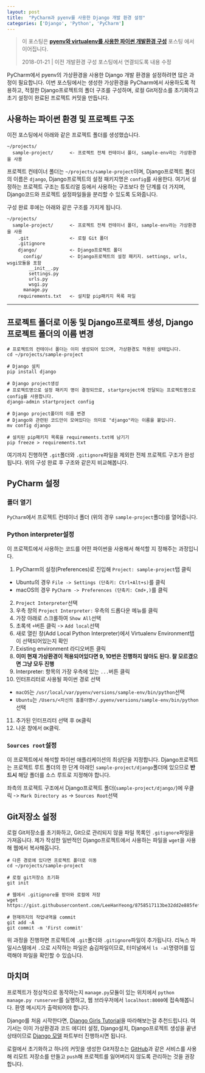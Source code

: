 ```yaml
---
layout: post
title:  "PyCharm과 pyenv를 사용한 Django 개발 환경 설정"
categories: ['Django', 'Python', 'PyCharm']
---
```


> 이 포스팅은 **[pyenv와 virtualenv를 사용한 파이썬 개발환경 구성](/configuring-the-python-development-environment-with-pyenv-and-virtualenv)** 포스팅 에서 이어집니다.
>
> 2018-01-21 | 이전 개발환경 구성 포스팅에서 연결되도록 내용 수정

PyCharm에서 pyenv의 가상환경을 사용한 Django 개발 환경을 설정하려면 많은 과정이 필요합니다. 이번 포스팅에서는 생성한 가상환경을 PyCharm에서 사용하도록 적용하고, 적절한 Django프로젝트의 폴더 구조를 구성하며, 로컬 Git저장소를 초기화하고 초기 설정이 완료된 프로젝트 커밋을 만듭니다.

## 사용하는 파이썬 환경 및 프로젝트 구조

이전 포스팅에서 아래와 같은 프로젝트 폴더를 생성했습니다.

```
~/projects/
  sample-project/      <- 프로젝트 전체 컨테이너 폴더, sample-env라는 가상환경을 사용
```

프로젝트 컨테이너 폴더는 `~/projects/sample-project`이며, Django프로젝트 폴더의 이름은 `django`, Django프로젝트의 설정 패키지명은 `config`를 사용한다. 여기서 설정하는 프로젝트 구조는 튜토리얼 등에서 사용하는 구조보다 한 단계를 더 가지며, Django코드와 프로젝트 설정파일들을 분리할 수 있도록 도와줍니다.

구성 완료 후에는 아래와 같은 구조를 가지게 됩니다.

```
~/projects/
  sample-project/      <- 프로젝트 전체 컨테이너 폴더, sample-env라는 가상환경을 사용
    .git               <- 로컬 Git 폴더
    .gitignore
    django/            <- Django프로젝트 폴더
      config/          <- Django프로젝트의 설정 패키지. settings, urls, wsgi모듈을 포함
        __init__.py
        settings.py
        urls.py
        wsgi.py
      manage.py
    requirements.txt   <- 설치할 pip패키지 목록 파일
```

---

## 프로젝트 폴더로 이동 및 Django프로젝트 생성, Django프로젝트 폴더의 이름 변경

```shell
# 프로젝트의 컨테이너 폴더는 이미 생성되어 있으며, 가상환경도 적용된 상태입니다.
cd ~/projects/sample-project

# Django 설치
pip install django

# Django project생성
# 프로젝트명으로 설정 패키지 명이 결정되므로, startproject에 전달되는 프로젝트명으로 config를 사용합니다.
django-admin startproject config

# Django project폴더의 이름 변경
# Django와 관련된 코드만이 모여있다는 의미로 "django"라는 이름을 붙입니다.
mv config django

# 설치된 pip패키지 목록을 requirements.txt에 남기기
pip freeze > requirements.txt
```

여기까지 진행하면 `.git`폴더와 `.gitignore`파일을 제외한 전체 프로젝트 구조가 완성됩니다. 위의 구성 완료 후 구조와 같은지 비교해봅니다.

## PyCharm 설정

### 폴더 열기

`PyCharm`에서 프로젝트 컨테이너 폴더 (위의 경우 `sample-project`폴더)를 열어줍니다.

### Python interpreter설정

이 프로젝트에서 사용하는 코드를 어떤 파이썬을 사용해서 해석할 지 정해주는 과정입니다.

1. PyCharm의 설정(Preferences)로 진입해 `Project: sample-project`탭 클릭
  - Ubuntu의 경우 `File -> Settings (단축키: Ctrl+Alt+s)`를 클릭
  - macOS의 경우 `PyCharm -> Preferences (단축키: Cmd+,)`를 클릭
2. `Project Interpreter`선택
3. 우측 창의 `Project Interpreter:` 우측의 드롭다운 메뉴를 클릭
4. 가장 아래로 스크롤하여 `Show All`선택
5. 초록색 `+`버튼 클릭 -> `Add local`선택
6. 새로 열린 창(Add Local Python Interpreter)에서 Virtualenv Environment탭이 선택되어있는지 확인
7. Existing environment 라디오버튼 클릭
8. **이미 현재 가상환경이 적용되어있다면 9, 10번은 진행하지 않아도 된다. 잘 모르겠으면 그냥 모두 진행**
9. Interpreter: 항목의 가장 우측에 있는 `...`버튼 클릭
10. 인터프리터로 사용될 파이썬 경로 선택
  - `macOS`는 `/usr/local/var/pyenv/versions/sample-env/bin/python`선택
  - `Ubuntu`는 `/Users/<자신의 홈폴더명>/.pyenv/versions/sample-env/bin/python`선택
11. 추가된 인터프리터 선택 후 `OK`클릭
12. 나온 창에서 `OK`클릭.

### `Sources root`설정

이 프로젝트에서 해석할 파이썬 애플리케이션의 최상단을 지정합니다. Django프로젝트는 프로젝트 루트 폴더의 한 단계 아래인 `sample-project/django`폴더에 있으므로 **반드시** 해당 폴더를 소스 루트로 지정해야 합니다.

좌측의 프로젝트 구조에서 Django프로젝트 폴더(`sample-project/django/`)에 우클릭 -> `Mark Directory as` -> `Sources Root`선택

## Git저장소 설정

로컬 Git저장소를 초기화하고, Git으로 관리되지 않을 파일 목록인 `.gitignore`파일을 가져옵니다. 제가 작성한 일반적인 Django프로젝트에서 사용하는 파일을 `wget`을 사용해 웹에서 복사해옵니다.

```shell
# 다른 경로에 있다면 프로젝트 폴더로 이동
cd ~/projects/sample-project

# 로컬 git저장소 초기화
git init

# 웹에서 .gitignore를 받아와 로컬에 저장
wget https://gist.githubusercontent.com/LeeHanYeong/8758517113be32dd2e885fef81c4a96e/raw/00727ac4af42834e6282df05c61606aa396d5b9c/.gitignore

# 현재까지의 작업내역을 commit
git add -A
git commit -m 'First commit'
```

위 과정을 진행하면 프로젝트에 `.git`폴더와 `.gitignore`파일이 추가됩니다. 리눅스 파일시스템에서 `.`으로 시작하는 파일은 숨김파일이므로, 터미널에서 `ls -al`명령어를 입력해야 파일을 확인할 수 있습니다.

## 마치며

프로젝트가 정상적으로 동작하는지 `manage.py`모듈이 있는 위치에서 `python manage.py runserver`를 실행하고, 웹 브라우저에서 `localhost:8000`에 접속해봅니다. 환영 메시지가 출력되어야 합니다.

Django를 처음 시작한다면, [Django Girls Tutorial](https://tutorial.djangogirls.org/ko/)을 따라해보는걸 추천드립니다. 여기서는 이미 가상환경과 코드 에디터 설정, Django설치, Django프로젝트 생성을 끝낸 상태이므로 [Django 모델](https://tutorial.djangogirls.org/ko/django_models/) 파트부터 진행하시면 됩니다.

로컬에서 초기화하고 하나의 커밋을 생성한 Git저장소는 [GitHub](https://github.com/)과 같은 서비스를 사용해 리모트 저장소를 만들고 `push`해 프로젝트를 잃어버리지 않도록 관리하는 것을 권장합니다.